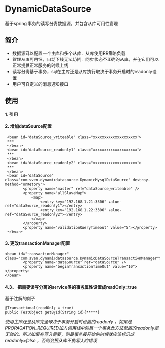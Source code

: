 # DynamicDataSource
基于spring 事务的读写分离数据源，并包含从库可用性管理

## 简介
* 数据源可以配置一个主库和多个从库，从库使用RR策略负载
* 管理从库可用性，自动下线无法访问、同步状态不正确的从库，并在它们可以正常提供正常服务的时候上线
* 读写分离基于事务，sql在主库还是从库执行取决于事务开启时的readonly设置
* 用户可自定义的消息通知接口

## 使用
#### 1. 引用
#### 2. 增加dataSource配置
```
 <bean id="dataSource_writeable" class="xxxxxxxxxxxxxxxxxxxx">
 ***
 </bean>
 <bean id="dataSource_readonly1" class="xxxxxxxxxxxxxxxxxxxx">
 ***
 </bean>
 <bean id="dataSource_readonly2" class="xxxxxxxxxxxxxxxxxxxx">
 ***
 </bean>
 <bean id="dataSource" class="com.sven.dynamicdatasource.DynamicMysqlDataSource" destroy-method="onDetory">
		<property name="master" ref="dataSource_writeable" />		
		<property name="allSlaveMap">
		 	<map>
		 		<entry key="192.168.1.21:3306" value-ref="dataSource_readonly1"></entry>
		 		<entry key="192.168.1.22:3306" value-ref="dataSource_readonly2"></entry>
		 	</map>
		</property>
		<property name="validationQueryTimeout" value="5"></property>
 </bean>
```
#### 3. 更改transactionManager配置
```
<bean id="transactionManager" class="com.sven.dynamicdatasource.DynamicDataSourceTransactionManager">
		<property name="dataSource" ref="dataSource" />
		<property name="beginTransactionTimeOut" value="10"></property>
</bean>
```
#### 4.3、	把需要读写分离的service类的事务属性设置成readOnly=true
基于注解的例子
```
@Transactional(readOnly = true)
public TestObject getById(String id){*****}
```
*使用主库还是从库完全取决于事务开启时设置的readonly ，如果是PROPAGATION_REQUIRED加入调用栈中的另一个事务此方法配置的readonly是无效的。所以如果有写入需要，则最事务最开始的时候就应该标记成readonly=false ，否则会报从库不能写入的错误*
